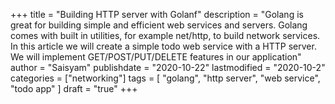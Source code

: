 +++
title = "Building HTTP server with Golanf"
description = "Golang is great for building simple and efficient web services and servers. Golang comes with built in utilities, for example net/http, to build network services. In this article we will create a simple todo web service with a HTTP server. We will implement GET/POST/PUT/DELETE features in our application"
author = "Saisyam"
publishdate = "2020-10-22"
lastmodified = "2020-10-2"
categories = ["networking"]
tags = [
    "golang",
    "http server",
    "web service",
    "todo app"
]
draft = "true"
+++